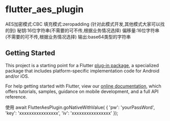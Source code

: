 # flutter_aes_plugin

AES加密模式:CBC
填充模式:zeropadding (针对此模式开发,其他模式大家可以找的到)
秘钥:16位字符串(不需要的可不传,根据业务情况选择)
偏移量:16位字符串 (不需要的可不传,根据业务情况选择)
输出:base64类型的字符串

## Getting Started

This project is a starting point for a Flutter
[plug-in package](https://flutter.dev/developing-packages/),
a specialized package that includes platform-specific implementation code for
Android and/or iOS.

For help getting started with Flutter, view our 
[online documentation](https://flutter.dev/docs), which offers tutorials, 
samples, guidance on mobile development, and a full API reference.


使用
await FlutterAesPlugin.goNativeWithValue( {
        'pw': 'yourPassWord',
        'key': 'xxxxxxxxxxxxxxxx',
        'iv': 'xxxxxxxxxxxxxxxx'
      });